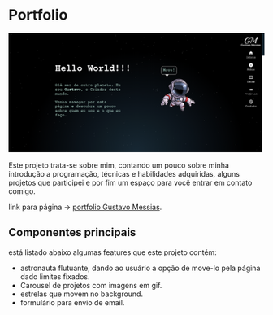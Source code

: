 # Portfolio

<img src="./src/image/portfolio.png" alt="Podcastr"/>

Este projeto trata-se sobre mim, contando um pouco sobre minha introdução a programação, técnicas e habilidades adquiridas, alguns projetos que participei e por fim um espaço para você entrar em contato comigo.

link para página -> [portfolio Gustavo Messias](https://gustavo-messias.vercel.app/).

## Componentes principais

está listado abaixo algumas features que este projeto contém:

- astronauta flutuante, dando ao usuário a opção de move-lo pela página dado limites fixados.
- Carousel de projetos com imagens em gif.
- estrelas que movem no background.
- formulário para envio de email.
